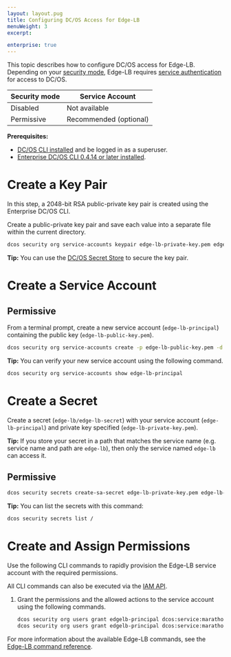```yaml
---
layout: layout.pug
title: Configuring DC/OS Access for Edge-LB
menuWeight: 3
excerpt:

enterprise: true
---
```


This topic describes how to configure DC/OS access for Edge-LB. Depending on your [security mode](/1.10/security/ent/#security-modes), Edge-LB requires [service authentication](/1.10/security/ent/service-auth/) for access to DC/OS.

| Security mode | Service Account |
|---------------|-----------------------|
| Disabled      | Not available   |
| Permissive    | Recommended (optional) |

**Prerequisites:**

- [DC/OS CLI installed](/1.10/cli/install/) and be logged in as a superuser.
- [Enterprise DC/OS CLI 0.4.14 or later installed](/1.10/cli/enterprise-cli/#ent-cli-install).

# <a name="create-a-keypair"></a>Create a Key Pair
In this step, a 2048-bit RSA public-private key pair is created using the Enterprise DC/OS CLI.

Create a public-private key pair and save each value into a separate file within the current directory.

```bash
dcos security org service-accounts keypair edge-lb-private-key.pem edge-lb-public-key.pem
```

**Tip:** You can use the [DC/OS Secret Store](/1.10/security/ent/secrets/) to secure the key pair.

# <a name="create-a-service-account"></a>Create a Service Account

## Permissive
From a terminal prompt, create a new service account (`edge-lb-principal`) containing the public key (`edge-lb-public-key.pem`).

```bash
dcos security org service-accounts create -p edge-lb-public-key.pem -d "Edge-LB service account" edge-lb-principal
```

**Tip:** You can verify your new service account using the following command.

```bash
dcos security org service-accounts show edge-lb-principal
```

# <a name="create-an-sa-secret"></a>Create a Secret
Create a secret (`edge-lb/edge-lb-secret`) with your service account (`edge-lb-principal`) and private key specified (`edge-lb-private-key.pem`).

**Tip:** If you store your secret in a path that matches the service name (e.g. service name and path are `edge-lb`), then only the service named `edge-lb` can access it.

## Permissive

```bash
dcos security secrets create-sa-secret edge-lb-private-key.pem edge-lb-principal edge-lb/edge-lb-secret
```

**Tip:**
You can list the secrets with this command:

```bash
dcos security secrets list /
```

# <a name="give-perms"></a>Create and Assign Permissions
Use the following CLI commands to rapidly provision the Edge-LB service account with the required permissions.

All CLI commands can also be executed via the [IAM API](/1.10/security/ent/iam-api/).

1.  Grant the permissions and the allowed actions to the service account using the following commands.

    ```bash
    dcos security org users grant edgelb-principal dcos:service:marathon:marathon:services:/ read --description "Allows access to any service launched by the native Marathon instance"
    dcos security org users grant edgelb-principal dcos:service:marathon:marathon:admin:events read --description "Allows access to Marathon events"
    ```

For more information about the available Edge-LB commands, see the [Edge-LB command reference](/1.10/cli/command-reference/dcos-edgelb/).
